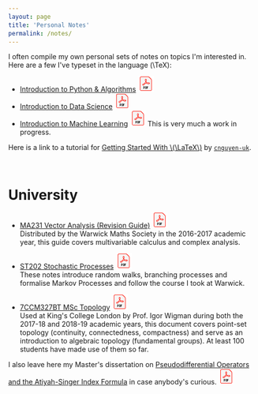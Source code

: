 ```yaml
---
layout: page
title: 'Personal Notes'
permalink: /notes/
---
```


I often compile my own personal sets of notes on topics I'm interested in. Here are a few I've typeset in the language \(\TeX\):
<ul>
    <li><a href="/assets/notes/KB100.pdf">Introduction to Python & Algorithms</a> <img src="/assets/images/pdf-logo.png" class="icon"></li>
    <li><a href="/assets/notes/KB101.pdf">Introduction to Data Science</a> <img src="/assets/images/pdf-logo.png" class="icon"></li>
    <li><a href="/assets/notes/KB102.pdf">Introduction to Machine Learning</a> <img src="/assets/images/pdf-logo.png" class="icon"> This is very much a work in progress.</li>
</ul>

<p>Here is a link to a tutorial for <a href="https://github.com/cnguyen-uk/Getting-Started-With-LaTeX">Getting Started With \(\LaTeX\)</a> by <code><a href="https://github.com/cnguyen-uk">cnguyen-uk</a></code>.</p>

<br>

<h1 class="palatino">University</h1>

<ul>
    <li><a href="/assets/notes/MA231_Benyattou.pdf">MA231 Vector Analysis (Revision Guide)</a> <img src="/assets/images/pdf-logo.png" class="icon">
    <br>Distributed by the Warwick Maths Society in the 2016-2017 academic year, this guide covers multivariable calculus and complex analysis.
    </li>
</ul>

<ul>
    <li><a href="/assets/notes/ST202.pdf">ST202 Stochastic Processes</a> <img src="/assets/images/pdf-logo.png" class="icon">
    <br>These notes introduce random walks, branching processes and formalise Markov Processes and follow the course I took at Warwick.
    </li>
</ul>

<ul>
    <li>
        <a href="/assets/notes/7CCM327BT_Benyattou.pdf">7CCM327BT MSc Topology</a> <img src="/assets/images/pdf-logo.png" class="icon">
        <br>Used at King's College London by Prof. Igor Wigman during both the 2017-18 and 2018-19 academic years, this document covers point-set topology (continuity, connectedness, compactness) and serve as an introduction to algebraic topology (fundamental groups). At least 100 students have made use of them so far.
    </li>
</ul>

<p>I also leave here my Master's dissertation on <a href="/assets/notes/7CCMMS50_Benyattou.pdf">Pseudodifferential Operators and the Atiyah-Singer Index Formula</a> in case anybody's curious. <img src="/assets/images/pdf-logo.png" class="icon"></p>